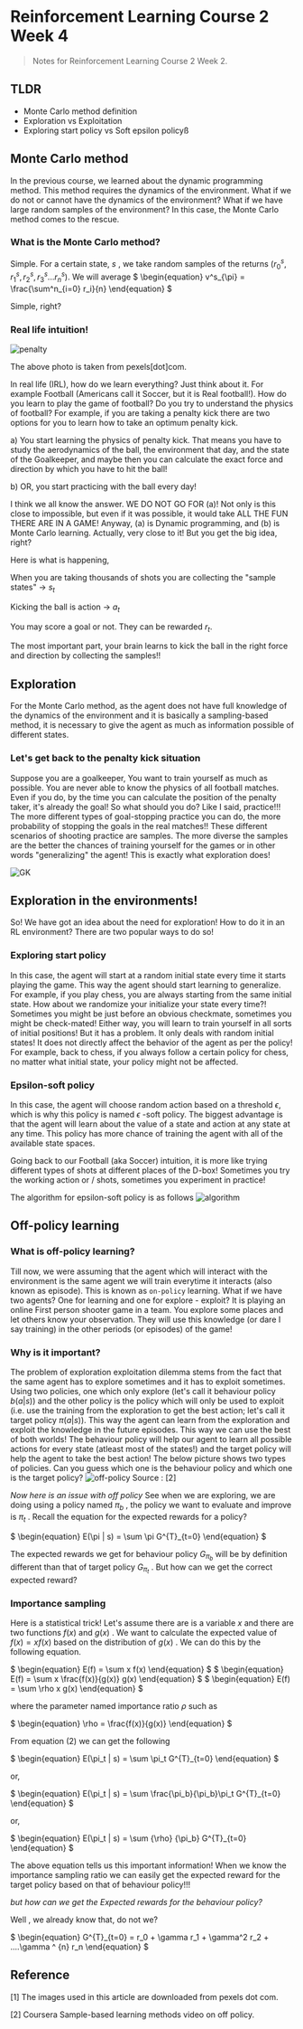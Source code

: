 # Reinforcement Learning Course 2 Week 4

> Notes for Reinforcement Learning Course 2 Week 2.

## TLDR

- Monte Carlo method definition
- Exploration vs Exploitation
- Exploring start policy vs Soft epsilon policyß

## Monte Carlo method

In the previous course, we learned about the dynamic programming method. This method requires the dynamics of the environment. What if we do not or cannot have the dynamics of the environment? What if we have large random samples of the environment? In this case, the Monte Carlo method comes to the rescue.

### What is the Monte Carlo method? 

Simple. For a certain state, $s$ , we take random samples of the returns $(r^s_0, r^s_1, r^s_2, r^s_3...r^s_n)$. We will average 
$
\begin{equation}
v^s_{\pi} = \frac{\sum^n_{i=0} r_i}{n}
\end{equation}
$

Simple, right?

### Real life intuition!

![penalty](/images/RL_2_W2_blog/image_1_pexels_penalty.jpg)

The above photo is taken from pexels[dot]com.

In real life (IRL), how do we learn everything? Just think about it. For example Football (Americans call it Soccer, but it is Real football!). How do you learn to play the game of football? Do you try to understand the physics of football? For example, if you are taking a penalty kick there are two options for you to learn how to take an optimum penalty kick.

 a) You start learning the physics of penalty kick. That means you have to study the aerodynamics of the ball, the environment that day, and the state of the Goalkeeper, and maybe then you can calculate the exact force and direction by which you have to hit the ball! 
    
 b) OR, you start practicing with the ball every day!


I think we all know the answer. WE DO NOT GO FOR (a)! Not only is this close to impossible, but even if it was possible, it would take ALL THE FUN THERE ARE IN A GAME! Anyway, (a) is Dynamic programming, and (b) is Monte Carlo learning. Actually, very close to it! But you get the big idea, right?


Here is what is happening,

When you are taking thousands of shots you are collecting the "sample states" -> $s_t$

Kicking the ball is action -> $a_t$

You may score a goal or not. They can be rewarded $r_t$.

The most important part, your brain learns to kick the ball in the right force and direction by collecting the samples!!


## Exploration

For the Monte Carlo method, as the agent does not have full knowledge of the dynamics of the environment and it is basically a sampling-based method, it is necessary to give the agent as much as information possible of different states.

### Let's get back to the penalty kick situation

Suppose you are a goalkeeper, You want to train yourself as much as possible. You are never able to know the physics of all football matches. Even if you do, by the time you can calculate the position of the penalty taker, it's already the goal! So what should you do? Like I said, practice!!! The more different types of goal-stopping practice you can do, the more probability of stopping the goals in the real matches!! These different scenarios of shooting practice are samples. The more diverse the samples are the better the chances of training yourself for the games or in other words "generalizing" the agent! This is exactly what exploration does!

![GK](/images/RL_2_W2_blog/image_2_pexels_GK.jpg)

## Exploration in the environments!

So! We have got an idea about the need for exploration! How to do it in an RL environment? 
There are two popular ways to do so!

### Exploring start policy

In this case, the agent will start at a random initial state every time it starts playing the game.
This way the agent should start learning to generalize. For example, if you play chess, you are always starting from the same initial state.
How about we randomize your initialize your state every time?! Sometimes you might be just before an obvious checkmate, sometimes you might be check-mated!
Either way, you will learn to train yourself in all sorts of initial positions! But it has a problem. It only deals with random initial states!
It does not directly affect the behavior of the agent as per the policy! For example, back to chess, if you always follow a certain policy for chess, 
no matter what initial state, your policy might not be affected.

### Epsilon-soft policy 

In this case, the agent will choose random action based on a threshold $\epsilon$, which is why this policy is named $\epsilon$ -soft policy. The biggest advantage is that the agent will learn about the value of a state and action at any state at any time. This policy has more chance of training the agent with all of the available state spaces. 

Going back to our Football (aka Soccer) intuition, it is more like trying different types of shots at different places of the D-box! Sometimes you try the working action or / shots, sometimes you experiment in practice!

The algorithm for epsilon-soft policy is as follows 
![algorithm](/images/RL_2_W2_blog/image_3_algo_rl.jpeg)

## Off-policy learning 

### What is off-policy learning?

Till now, we were assuming that the agent which will interact with the environment is the same agent we will train everytime it interacts (also known as episode).
This is known as `on-policy` learning. What if we have two agents? One for learning and one for explore - exploit? It is playing an online First person shooter game
in a team. You explore some places and let others know your observation. They will use this knowledge (or dare I say training) in the other periods (or episodes) of
the game!

### Why is it important?

The problem of exploration exploitation dilemma stems from the fact that the same agent has to explore sometimes and it has to exploit sometimes. Using two policies, one which only explore (let's call it behaviour policy $b(a|s)$) and the other policy is the policy which will only be used to exploit (i.e. use the training from the exploration to get the best action; let's call it target policy $\pi(a|s)$). This way the agent can learn from the exploration and exploit the knowledge in the future episodes. This way we can use the best of both worlds! The behaviour policy will help our agent to learn all possible actions for every state (atleast most of the states!) and the target policy will help the agent to take the best action!
The below picture shows two types of policies. Can you guess which one is the behaviour policy and which one is the target policy?
![off-policy](/images/RL_2_W2_blog/image_4_exploit_exploration.png)
Source : [2]

*Now here is an issue with off policy*
See when we are exploring, we are doing using a policy named $\pi_b$ , the policy we want to evaluate and improve is $\pi_t$ . Recall the equation for the expected rewards for a policy?

$
\begin{equation}
E(\pi | s) = \sum \pi G^{T}_{t=0}
\end{equation}
$

The expected rewards we get for behaviour policy $G_{\pi_b}$ will be by definition different than that of target policy $G_{\pi_t}$ . But how can we get the correct expected reward?

### Importance sampling

Here is a statistical trick!
Let's assume there are is a variable $x$ and there are two functions $f(x)$ and $g(x)$ . We want to calculate the expected value of $f(x)= xf(x)$ based on the distribution of $g(x)$ . We can do this by the following equation.

$
\begin{equation}
E(f) = \sum x f(x)
\end{equation}
$
$
\begin{equation}
E(f) = \sum x \frac{f(x)}{g(x)} g(x)
\end{equation}
$
$
\begin{equation}
E(f) = \sum \rho x g(x)
\end{equation}
$


where the parameter named importance ratio $\rho$ such as

$
\begin{equation}
\rho = \frac{f(x)}{g(x)}
\end{equation}
$


From equation (2) we can get the following

$
\begin{equation}
E(\pi_t | s) = \sum \pi_t G^{T}_{t=0}
\end{equation}
$

or,

$
\begin{equation}
E(\pi_t | s) = \sum \frac{\pi_b}{\pi_b}\pi_t G^{T}_{t=0}
\end{equation}
$

or,

$
\begin{equation}
E(\pi_t | s) = \sum {\rho} {\pi_b} G^{T}_{t=0}
\end{equation}
$

The above equation tells us this important information! When we know the importance sampling ratio we can easily get the expected reward for the target policy based on that of behaviour policy!!!

*but how can we get the Expected rewards for the behaviour policy?*

Well , we already know that, do not we?

$
\begin{equation}
G^{T}_{t=0} = r_0 + \gamma r_1 +  \gamma^2 r_2 + ....\gamma ^ {n} r_n
\end{equation}
$

## Reference

[1] The images used in this article are downloaded from pexels dot com.

[2] Coursera Sample-based learning methods video on off policy.